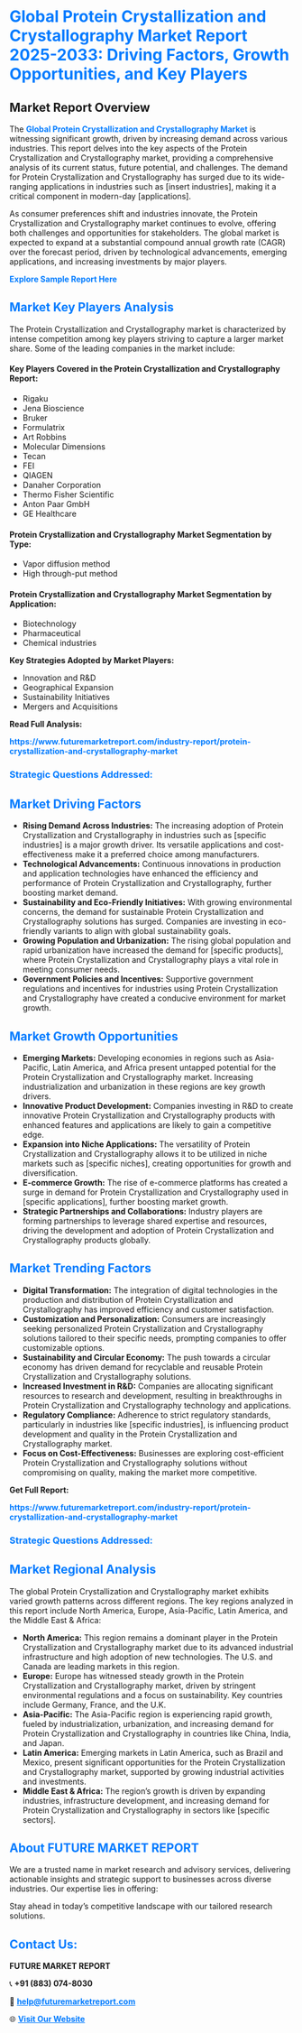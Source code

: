 <h1 style="color: #007BFF;">Global Protein Crystallization and Crystallography Market Report 2025-2033: Driving Factors, Growth Opportunities, and Key Players</h1>

<section id="overview">
<h2>Market Report Overview</h2>
<p>The <a href="https://www.futuremarketreport.com/industry-report/protein-crystallization-and-crystallography-market" style="color: #007BFF; text-decoration: none;"><strong>Global Protein Crystallization and Crystallography Market</strong></a> is witnessing significant growth, driven by increasing demand across various industries. This report delves into the key aspects of the Protein Crystallization and Crystallography market, providing a comprehensive analysis of its current status, future potential, and challenges. The demand for Protein Crystallization and Crystallography has surged due to its wide-ranging applications in industries such as [insert industries], making it a critical component in modern-day [applications].</p>
<p>As consumer preferences shift and industries innovate, the Protein Crystallization and Crystallography market continues to evolve, offering both challenges and opportunities for stakeholders. The global market is expected to expand at a substantial compound annual growth rate (CAGR) over the forecast period, driven by technological advancements, emerging applications, and increasing investments by major players.</p>
</section>

<section id="overview">
<p><a href="https://www.futuremarketreport.com/request-sample/reportId=84618" style="color: #007BFF; text-decoration: none;"><strong>Explore Sample Report Here</strong></a></p>
</section>

<section id="key-players">
<h2 style="color: #007BFF;">Market Key Players Analysis</h2>
<p>The Protein Crystallization and Crystallography market is characterized by intense competition among key players striving to capture a larger market share. Some of the leading companies in the market include:</p>
<h4>Key Players Covered in the Protein Crystallization and Crystallography Report:</h4>
<ul><li>Rigaku</li><li>Jena Bioscience</li><li>Bruker</li><li>Formulatrix</li><li>Art Robbins</li><li>Molecular Dimensions</li><li>Tecan</li><li>FEI</li><li>QIAGEN</li><li>Danaher Corporation</li><li>Thermo Fisher Scientific</li><li>Anton Paar GmbH</li><li>GE Healthcare</li></ul>
<h4>Protein Crystallization and Crystallography Market Segmentation by Type:</h4>
<ul><li>Vapor diffusion method</li><li>High through-put method</li></ul>

<h4>Protein Crystallization and Crystallography Market Segmentation by Application:</h4>
<ul><li>Biotechnology</li><li>Pharmaceutical</li><li>Chemical industries</li></ul>
<p><strong>Key Strategies Adopted by Market Players:</strong></p>
<ul>
<li>Innovation and R&D</li>
<li>Geographical Expansion</li>
<li>Sustainability Initiatives</li>
<li>Mergers and Acquisitions</li>
</ul>
</section>

<section>
<p><strong>Read Full Analysis: </strong></p><a href="https://www.futuremarketreport.com/industry-report/protein-crystallization-and-crystallography-market" style="color: #007BFF; text-decoration: none;"><strong>https://www.futuremarketreport.com/industry-report/protein-crystallization-and-crystallography-market</strong></a>
<h3 style="color: #007BFF;">Strategic Questions Addressed:</h3>
</section>

<section id="driving-factors">
<h2 style="color: #007BFF;">Market Driving Factors</h2>
<ul>
<li><strong>Rising Demand Across Industries:</strong> The increasing adoption of Protein Crystallization and Crystallography in industries such as [specific industries] is a major growth driver. Its versatile applications and cost-effectiveness make it a preferred choice among manufacturers.</li>
<li><strong>Technological Advancements:</strong> Continuous innovations in production and application technologies have enhanced the efficiency and performance of Protein Crystallization and Crystallography, further boosting market demand.</li>
<li><strong>Sustainability and Eco-Friendly Initiatives:</strong> With growing environmental concerns, the demand for sustainable Protein Crystallization and Crystallography solutions has surged. Companies are investing in eco-friendly variants to align with global sustainability goals.</li>
<li><strong>Growing Population and Urbanization:</strong> The rising global population and rapid urbanization have increased the demand for [specific products], where Protein Crystallization and Crystallography plays a vital role in meeting consumer needs.</li>
<li><strong>Government Policies and Incentives:</strong> Supportive government regulations and incentives for industries using Protein Crystallization and Crystallography have created a conducive environment for market growth.</li>
</ul>
</section>

<section id="growth-opportunities">
<h2 style="color: #007BFF;">Market Growth Opportunities</h2>
<ul>
<li><strong>Emerging Markets:</strong> Developing economies in regions such as Asia-Pacific, Latin America, and Africa present untapped potential for the Protein Crystallization and Crystallography market. Increasing industrialization and urbanization in these regions are key growth drivers.</li>
<li><strong>Innovative Product Development:</strong> Companies investing in R&D to create innovative Protein Crystallization and Crystallography products with enhanced features and applications are likely to gain a competitive edge.</li>
<li><strong>Expansion into Niche Applications:</strong> The versatility of Protein Crystallization and Crystallography allows it to be utilized in niche markets such as [specific niches], creating opportunities for growth and diversification.</li>
<li><strong>E-commerce Growth:</strong> The rise of e-commerce platforms has created a surge in demand for Protein Crystallization and Crystallography used in [specific applications], further boosting market growth.</li>
<li><strong>Strategic Partnerships and Collaborations:</strong> Industry players are forming partnerships to leverage shared expertise and resources, driving the development and adoption of Protein Crystallization and Crystallography products globally.</li>
</ul>
</section>

<section id="trending-factors">
<h2 style="color: #007BFF;">Market Trending Factors</h2>
<ul>
<li><strong>Digital Transformation:</strong> The integration of digital technologies in the production and distribution of Protein Crystallization and Crystallography has improved efficiency and customer satisfaction.</li>
<li><strong>Customization and Personalization:</strong> Consumers are increasingly seeking personalized Protein Crystallization and Crystallography solutions tailored to their specific needs, prompting companies to offer customizable options.</li>
<li><strong>Sustainability and Circular Economy:</strong> The push towards a circular economy has driven demand for recyclable and reusable Protein Crystallization and Crystallography solutions.</li>
<li><strong>Increased Investment in R&D:</strong> Companies are allocating significant resources to research and development, resulting in breakthroughs in Protein Crystallization and Crystallography technology and applications.</li>
<li><strong>Regulatory Compliance:</strong> Adherence to strict regulatory standards, particularly in industries like [specific industries], is influencing product development and quality in the Protein Crystallization and Crystallography market.</li>
<li><strong>Focus on Cost-Effectiveness:</strong> Businesses are exploring cost-efficient Protein Crystallization and Crystallography solutions without compromising on quality, making the market more competitive.</li>
</ul>
</section>

<section>
<p><strong>Get Full Report: </strong></p><a href="https://www.futuremarketreport.com/industry-report/protein-crystallization-and-crystallography-market" style="color: #007BFF; text-decoration: none;"><strong>https://www.futuremarketreport.com/industry-report/protein-crystallization-and-crystallography-market</strong></a>
<h3 style="color: #007BFF;">Strategic Questions Addressed:</h3>
</section>


<section id="regional-analysis">
<h2 style="color: #007BFF;">Market Regional Analysis</h2>
<p>The global Protein Crystallization and Crystallography market exhibits varied growth patterns across different regions. The key regions analyzed in this report include North America, Europe, Asia-Pacific, Latin America, and the Middle East & Africa:</p>
<ul>
<li><strong>North America:</strong> This region remains a dominant player in the Protein Crystallization and Crystallography market due to its advanced industrial infrastructure and high adoption of new technologies. The U.S. and Canada are leading markets in this region.</li>
<li><strong>Europe:</strong> Europe has witnessed steady growth in the Protein Crystallization and Crystallography market, driven by stringent environmental regulations and a focus on sustainability. Key countries include Germany, France, and the U.K.</li>
<li><strong>Asia-Pacific:</strong> The Asia-Pacific region is experiencing rapid growth, fueled by industrialization, urbanization, and increasing demand for Protein Crystallization and Crystallography in countries like China, India, and Japan.</li>
<li><strong>Latin America:</strong> Emerging markets in Latin America, such as Brazil and Mexico, present significant opportunities for the Protein Crystallization and Crystallography market, supported by growing industrial activities and investments.</li>
<li><strong>Middle East & Africa:</strong> The region’s growth is driven by expanding industries, infrastructure development, and increasing demand for Protein Crystallization and Crystallography in sectors like [specific sectors].</li>
</ul>
</section>

<footer>
<h2 style="color: #007BFF;">About FUTURE MARKET REPORT</h2>
<p>We are a trusted name in market research and advisory services, delivering actionable insights and strategic support to businesses across diverse industries. Our expertise lies in offering:</p>

<p>Stay ahead in today’s competitive landscape with our tailored research solutions.</p>

<h2 style="color: #007BFF;">Contact Us:</h2>
<p><strong>FUTURE MARKET REPORT</strong></p>
<p>📞 <strong>+91 (883) 074-8030</strong></p>
<p>📧 <strong><a href="mailto:help@futuremarketreport.com" style="color: #007BFF;">help@futuremarketreport.com</a></strong></p>
<p>🌐 <strong><a href="https://www.futuremarketreport.com/" style="color: #007BFF;">Visit Our Website</a></strong></p>
</footer>